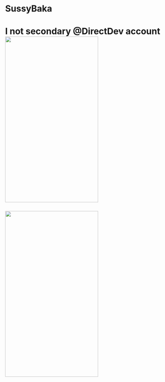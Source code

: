 <h1>SussyBaka<h1>
  
  <div>
    <body>
  <h align="center" height="100cm"> I not secondary @DirectDev account </h> 
<img src="https://media4.giphy.com/media/4kWeXCB5jqCPJsmDWw/200.gif?cid=5a38a5a2tblrwzb1sp8to33g8lrrvu11vp35ta9t02pzau72&amp;rid=200.gif&amp;ct=g" style="border:0;height:534px;width:300px"/><br/></a><a href="https://giphy.com/gifs/among-us-rtfkt-studios-4kWeXCB5jqCPJsmDWw">
  </div>
    </body>
  <p>
  <img src="https://media4.giphy.com/media/4kWeXCB5jqCPJsmDWw/200.gif?cid=5a38a5a2tblrwzb1sp8to33g8lrrvu11vp35ta9t02pzau72&amp;rid=200.gif&amp;ct=g" style="border:0;height:534px;width:300px"/><br/></a><a href="https://giphy.com/gifs/among-us-rtfkt-studios-4kWeXCB5jqCPJsmDWw">
  <div>
  </p>

